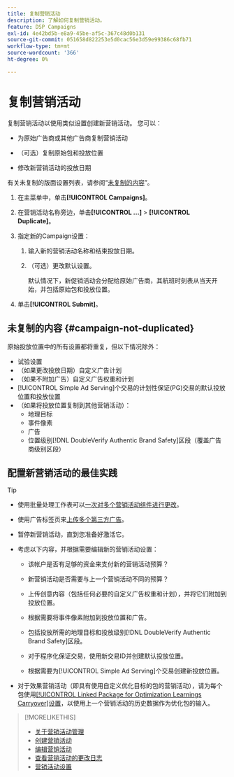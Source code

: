 ```yaml
---
title: 复制营销活动
description: 了解如何复制营销活动。
feature: DSP Campaigns
exl-id: 4e42bd5b-e8a9-45be-af5c-367c48d0b131
source-git-commit: 051658d822253e5d0cac56e3d59e99386c68fb71
workflow-type: tm+mt
source-wordcount: '366'
ht-degree: 0%

---
```


# 复制营销活动

<!-- Some placements don't have this option. Clarify which placement types aren't eligible -- is it PG placements, or all placements using private inventory? And anything else? -->

复制营销活动以使用类似设置创建新营销活动。 您可以：

* 为原始广告商或其他广告商复制营销活动

* （可选）复制原始包和投放位置

* 修改新营销活动的投放日期

有关未复制的版面设置列表，请参阅“[未复制的内容](#campaign-not-duplicated)”。

1. 在主菜单中，单击&#x200B;**[!UICONTROL Campaigns]**。

1. 在营销活动名称旁边，单击&#x200B;**[!UICONTROL ...]** > **[!UICONTROL Duplicate]**。

1. 指定新的Campaign设置：

   1. 输入新的营销活动名称和结束投放日期。

   1. （可选）更改默认设置。

      默认情况下，新促销活动会分配给原始广告商，其航班时刻表从当天开始，并包括原始包和投放位置。

1. 单击&#x200B;**[!UICONTROL Submit]**。

## 未复制的内容 {#campaign-not-duplicated}

原始投放位置中的所有设置都将重复，但以下情况除外：

* 试验设置
* （如果更改投放日期）自定义广告计划
* （如果不附加广告）自定义广告权重和计划
* [!UICONTROL Simple Ad Serving]个交易的计划性保证(PG)交易的默认投放位置和投放位置
* （如果将投放位置复制到其他营销活动）：
   * 地理目标
   * 事件像素
   * 广告
   * 位置级别[!DNL DoubleVerify Authentic Brand Safety]区段（覆盖广告商级别区段）

## 配置新营销活动的最佳实践

>[!TIP]
>
>* 使用批量处理工作表可以[一次对多个营销活动组件进行更改](/help/dsp/campaign-management/campaign-components-review-edit.md)。
* 使用广告标签页来[上传多个第三方广告](/help/dsp/campaign-management/ads/ad-create-multiple.md)。

* 暂停新营销活动，直到您准备好激活它。

* 考虑以下内容，并根据需要编辑新的营销活动设置：

   * 该帐户是否有足够的资金来支付新的营销活动预算？

   * 新营销活动是否需要与上一个营销活动不同的预算？

   * 上传创意内容（包括任何必要的自定义广告权重和计划），并将它们附加到投放位置。

   * 根据需要将事件像素附加到投放位置和广告。

   * 包括投放所需的地理目标和投放级别[!DNL DoubleVerify Authentic Brand Safety]区段。

   * 对于程序化保证交易，使用新交易ID并创建默认投放位置。

   * 根据需要为[!UICONTROL Simple Ad Serving]个交易创建新投放位置。

* 对于效果营销活动（即具有使用自定义优化目标的包的营销活动），请为每个包使用[[!UICONTROL Linked Package for Optimization Learnings Carryover]设置](/help/dsp/campaign-management/packages/package-settings.md)，以使用上一个营销活动的历史数据作为优化包的输入。

>[!MORELIKETHIS]
>
>* [关于营销活动管理](campaign-about.md)
>* [创建营销活动](campaign-create.md)
>* [编辑营销活动](campaign-edit.md)
>* [查看营销活动的更改日志](campaign-change-log.md)
>* [营销活动设置](campaign-settings.md)
